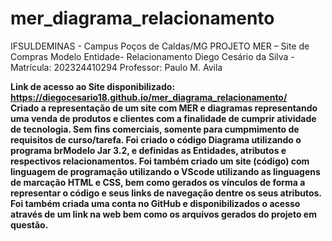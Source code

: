 # mer_diagrama_relacionamento
IFSULDEMINAS - Campus Poços de Caldas/MG
PROJETO MER – Site de Compras
Modelo Entidade- Relacionamento
Diego Cesário da Silva   -      Matrícula:  202324410294
Professor: Paulo M. Avila

<b>Link de acesso ao Site disponibilizado:  https://diegocesario18.github.io/mer_diagrama_relacionamento/</br>
Criado a representação de um site com MER e diagramas representando uma venda de produtos e clientes com a finalidade de cumprir atividade de tecnologia.
Sem fins comerciais, somente para cumpmimento de requisitos de curso/tarefa.
Foi criado o código Diagrama utilizando o programa  brModelo Jar 3.2, e definidas as Entidades, atributos e respectivos relacionamentos.
Foi também criado um site (código) com linguagem de programação utilizando o VScode utilizando as linguagens de marcação HTML e CSS, bem como gerados os vínculos de forma a representar o código e seus links de navegação dentre os seus atributos. Foi também criada uma conta no GitHub  e disponibilizados o acesso através de um link na web bem como os arquivos gerados do projeto em questão.


